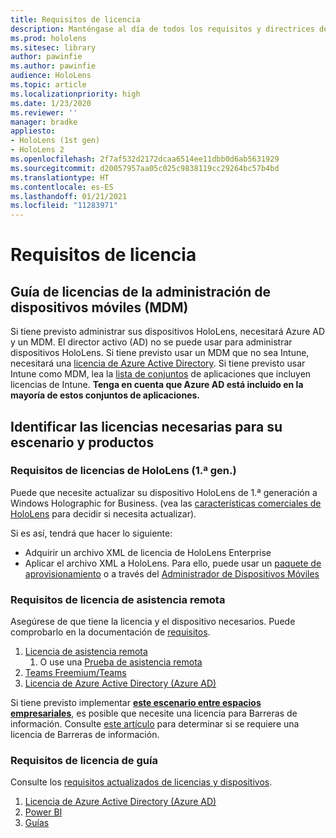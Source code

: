 ```yaml
---
title: Requisitos de licencia
description: Manténgase al día de todos los requisitos y directrices de licencia que necesita para la administración de dispositivos móviles, HoloLens y Asistencia remota.
ms.prod: hololens
ms.sitesec: library
author: pawinfie
ms.author: pawinfie
audience: HoloLens
ms.topic: article
ms.localizationpriority: high
ms.date: 1/23/2020
ms.reviewer: ''
manager: bradke
appliesto:
- HoloLens (1st gen)
- HoloLens 2
ms.openlocfilehash: 2f7af532d2172dcaa6514ee11dbb0d6ab5631929
ms.sourcegitcommit: d20057957aa05c025c9838119cc29264bc57b4bd
ms.translationtype: HT
ms.contentlocale: es-ES
ms.lasthandoff: 01/21/2021
ms.locfileid: "11283971"
---
```

# Requisitos de licencia

## Guía de licencias de la administración de dispositivos móviles (MDM)

Si tiene previsto administrar sus dispositivos HoloLens, necesitará Azure AD y un MDM. El director activo (AD) no se puede usar para administrar dispositivos HoloLens.
Si tiene previsto usar un MDM que no sea Intune, necesitará una [licencia de Azure Active Directory](https://docs.microsoft.com/azure/active-directory/fundamentals/active-directory-whatis).
Si tiene previsto usar Intune como MDM, lea la [lista de conjuntos](https://docs.microsoft.com/intune/fundamentals/licenses) de aplicaciones que incluyen licencias de Intune. **Tenga en cuenta que Azure AD está incluido en la mayoría de estos conjuntos de aplicaciones.**

## Identificar las licencias necesarias para su escenario y productos

### Requisitos de licencias de HoloLens (1.ª gen.)

Puede que necesite actualizar su dispositivo HoloLens de 1.ª generación a Windows Holographic for Business. (vea las [características comerciales de HoloLens](holoLens-commercial-features.md#feature-comparison-between-editions) para decidir si necesita actualizar).

 Si es así, tendrá que hacer lo siguiente:

- Adquirir un archivo XML de licencia de HoloLens Enterprise
- Aplicar el archivo XML a HoloLens. Para ello, puede usar un [paquete de aprovisionamiento](hololens-provisioning.md) o a través del [Administrador de Dispositivos Móviles](https://docs.microsoft.com/intune/configuration/holographic-upgrade)

### Requisitos de licencia de asistencia remota

Asegúrese de que tiene la licencia y el dispositivo necesarios. Puede comprobarlo en la documentación de [requisitos](https://docs.microsoft.com/dynamics365/mixed-reality/remote-assist/requirements).

1. [Licencia de asistencia remota](https://docs.microsoft.com/dynamics365/mixed-reality/remote-assist/buy-and-deploy-remote-assist)
    1. O use una [Prueba de asistencia remota](https://docs.microsoft.com/dynamics365/mixed-reality/remote-assist/try-remote-assist)
1. [Teams Freemium/Teams](https://products.office.com/microsoft-teams/free)
1. [Licencia de Azure Active Directory (Azure AD)](https://docs.microsoft.com/azure/active-directory/fundamentals/active-directory-whatis)

Si tiene previsto implementar **[este escenario entre espacios empresariales](https://docs.microsoft.com/dynamics365/mixed-reality/remote-assist/cross-tenant-overview#scenario-2-leasing-services-to-other-tenants)**, es posible que necesite una licencia para Barreras de información. Consulte [este artículo](https://docs.microsoft.com/dynamics365/mixed-reality/remote-assist/cross-tenant-licensing-implementation#step-1-determine-if-information-barriers-are-necessary) para determinar si se requiere una licencia de Barreras de información.

### Requisitos de licencia de guía

Consulte los [requisitos actualizados de licencias y dispositivos](https://docs.microsoft.com/dynamics365/mixed-reality/guides/requirements).

1. [Licencia de Azure Active Directory (Azure AD)](https://docs.microsoft.com/azure/active-directory/fundamentals/active-directory-whatis)
1. [Power BI](https://powerbi.microsoft.com/desktop/)
1. [Guías](https://docs.microsoft.com/dynamics365/mixed-reality/guides/setup)
